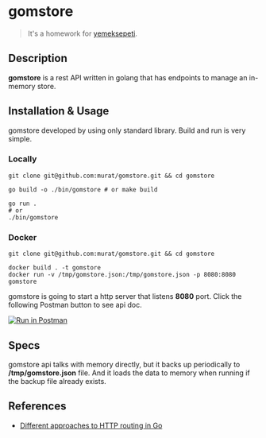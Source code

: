 # gomstore

> It's a homework for [yemeksepeti](https://yemeksepeti.com).

## Description

**gomstore** is a rest API written in golang that has endpoints to manage an in-memory store.

## Installation & Usage

gomstore developed by using only standard library. Build and run is very simple.

### Locally

```shell
git clone git@github.com:murat/gomstore.git && cd gomstore

go build -o ./bin/gomstore # or make build

go run .
# or
./bin/gomstore
```

### Docker

```shell
git clone git@github.com:murat/gomstore.git && cd gomstore

docker build . -t gomstore
docker run -v /tmp/gomstore.json:/tmp/gomstore.json -p 8080:8080 gomstore
```

gomstore is going to start a http server that listens **8080** port. Click the following Postman button to see api doc.

[![Run in Postman](https://run.pstmn.io/button.svg)](https://app.getpostman.com/run-collection/1516159-dae417b8-1ff3-4be7-91b3-6566a6897dfa?action=collection%2Ffork&collection-url=entityId%3D1516159-dae417b8-1ff3-4be7-91b3-6566a6897dfa%26entityType%3Dcollection%26workspaceId%3Da1934f8d-ec93-427f-883e-7aaf6d8f6790)

## Specs

gomstore api talks with memory directly, but it backs up periodically to **/tmp/gomstore.json** file. And it loads the
data to memory when running if the backup file already exists.

## References

- [Different approaches to HTTP routing in Go](https://benhoyt.com/writings/go-routing/)